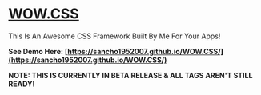 # [WOW.CSS](https://sancho1952007.github.io/WOW.CSS/)
This Is An Awesome CSS Framework Built By Me For Your Apps!  

**See Demo Here: [https://sancho1952007.github.io/WOW.CSS/](https://sancho1952007.github.io/WOW.CSS/)**  

**NOTE: THIS IS CURRENTLY IN BETA RELEASE & ALL TAGS AREN'T STILL READY!**
